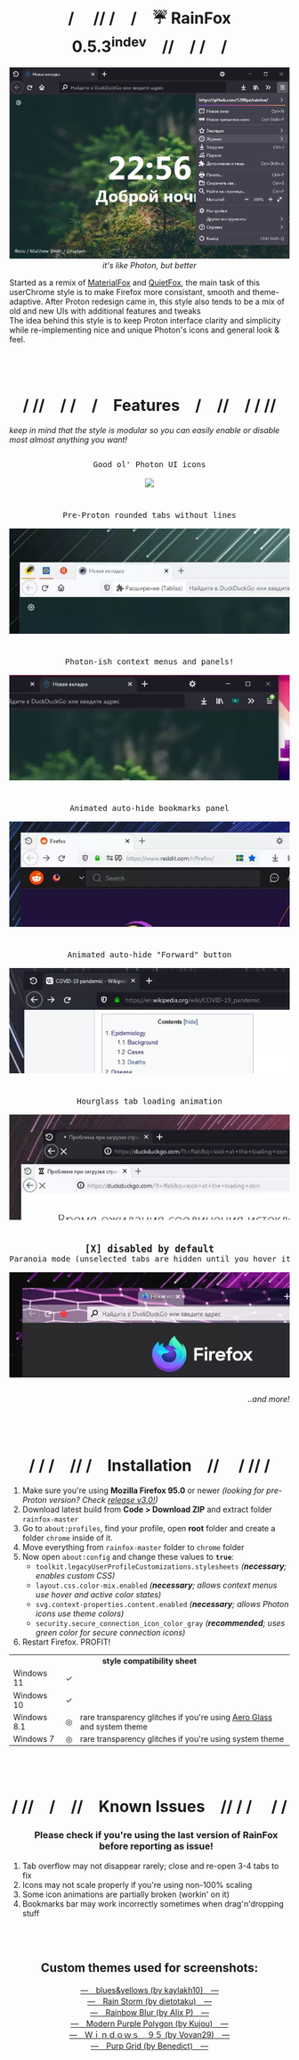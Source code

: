 <h1 align=center>/　 // /　/　☔ RainFox 0.5.3<!--<sup>β</sup>--><sup>indev</sup>　//　/ /　/</h1>
<p align=center><img src="https://github.com/1280px/rainfox/blob/master/.readme-img/header.png"></img>
<br><i>it's like Photon, but better</i></p>


Started as a remix of <a href="https://github.com/muckSponge/MaterialFox">MaterialFox</a> and <a href="https://github.com/coekuss/quietfox">QuietFox</a>, the main task of this userChrome style is to make Firefox more consistant, smooth and theme-adaptive. After Proton redesign came in, this style also tends to be a mix of old and new UIs with additional features and tweaks<br>
The idea behind this style is to keep Proton interface clarity and simplicity while re-implementing nice and unique Photon's icons and general look & feel.

<br><br>

<h1 align=center>/ //　/   /　/　Features　/　//　/ / //</h1>
<i>keep in mind that the style is modular so you can easily enable or disable most almost anything you want!</i>
<pre><p align=center>Good ol' Photon UI icons<br>
<img src="https://github.com/1280px/rainfox/blob/master/.readme-img/feat0.webp" align=center></img></p></pre>
<pre><p align=center>Pre-Proton rounded tabs without lines<br>
<img src="https://github.com/1280px/rainfox/blob/master/.readme-img/feat1.webp" align=center></img></p></pre>
<pre><p align=center>Photon-ish context menus and panels!<br>
<img src="https://github.com/1280px/rainfox/blob/master/.readme-img/feat2.webp" align=center></img></p></pre>
<pre><p align=center>Animated auto-hide bookmarks panel<br>
<img src="https://github.com/1280px/rainfox/blob/master/.readme-img/feat3.webp" align=center></img></p></pre>
<pre><p align=center>Animated auto-hide "Forward" button<br>
<img src="https://github.com/1280px/rainfox/blob/master/.readme-img/feat4.webp" align=center></img></p></pre>
<pre><p align=center>Hourglass tab loading animation<br>
<img src="https://github.com/1280px/rainfox/blob/master/.readme-img/feat5.webp" align=center></img></p></pre>
<pre><p align=center><b><big>[X] disabled by default</big></b><br>Paranoia mode (unselected tabs are hidden until you hover it)<br>
<img src="https://github.com/1280px/rainfox/blob/master/.readme-img/feat6.webp" align=center></img></p></pre>
<p align=right><i>..and more!　　　　</i></p>

<br><br>

<h1 align=center>/ / /　// /　Installation　//　 / // /</h1><ol>
  <li>Make sure you're using <b>Mozilla Firefox 95.0</b> or newer <i>(looking for pre-Proton version? Check <a href="https://github.com/1280px/rainfox/releases/tag/v0.3">release v3.0!</a>)</i>
  <li>Download latest build from <b>Code > Download ZIP</b> and extract folder <code>rainfox-master</code>
  <li>Go to <code>about:profiles</code>, find your profile, open <b>root</b> folder and create a folder <code>chrome</code> inside of it.
  <li>Move everything from <code>rainfox-master</code> folder to <code>chrome</code> folder
  <li>Now open <code>about:config</code> and change these values to <code><b>true</b></code>:<ul>
    <li><code>toolkit.legacyUserProfileCustomizations.stylesheets</code> <i>(<b>necessary</b>; enables custom CSS)</i>
    <li><code>layout.css.color-mix.enabled</code> <i>(<b>necessary</b>; allows context menus use hover and active color states)</i>
    <li><code>svg.context-properties.content.enabled</code> <i>(<b>necessary</b>; allows Photon icons use theme colors)</i>
    <li><code>security.secure_connection_icon_color_gray</code> <i>(<b>recommended</b>; uses green color for secure connection icons)</i></ul>
  <li>Restart Firefox. PROFIT!</ol>

<table >
	<tbody>
		<tr>
      <td colspan=3 align=center><b>style compatibility sheet</b></td>
		</tr><tr>
			<td>Windows 11</td><td>✓</td>
			<td> </td>
		</tr><tr>
			<td>Windows 10</td><td>✓</td>
			<td> </td>
		</tr><tr>
			<td>Windows 8.1</td><td>◎</td>
			<td>rare transparency glitches if you're using <a href="https://www.glass8.eu/download">Aero Glass</a> and system theme</td>
		</tr><tr>
			<td>Windows 7</td><td>◎</td>
			<td>rare transparency glitches if you're using system theme</td>
		</tr><tr>
	</tbody>
</table>

<br><br>

<h1 align=center>/ //　/　//　Known Issues　// / /　 / /</h1><ol>
<h3 align=center>Please check if you're using the last version of RainFox before reporting as issue!</h3>
<li>Tab overflow may not disappear rarely; close and re-open 3-4 tabs to fix
<li>Icons may not scale properly if you're using non-100% scaling
<li>Some icon animations are partially broken (workin' on it)
<li>Bookmarks bar may work incorrectly sometimes when drag'n'dropping stuff</ol>

<br><br>

<h2 align=center>Custom themes used for screenshots:</h3><p align=center>
<a href="https://addons.mozilla.org/ru/firefox/addon/blues-yellows/" target=_blank>—　blues&yellows (by kaylakh10)　—</a><br>
<a href="https://addons.mozilla.org/ru/firefox/addon/rain-storm/" target=_blank>—　Rain Storm (by dietotaku)　—</a><br>
<a href="https://addons.mozilla.org/ru/firefox/addon/rainbow-blur-1/" target=_blank>—　Rainbow Blur (by Alix P)　—</a><br>
<a href="https://addons.mozilla.org/ru/firefox/addon/modern-purple-polygon/" target=_blank>—　Modern Purple Polygon (by Kujou)　—</a><br>
<a href="https://addons.mozilla.org/ru/firefox/addon/windows95aesthetic/" target=_blank>—　Ｗｉｎｄｏｗｓ　９５ (by Vovan29)　—</a><br>
<a href="https://addons.mozilla.org/ru/firefox/addon/purp-grid/" target=_blank>—　Purp Grid (by Benedict)　—</a></p>
